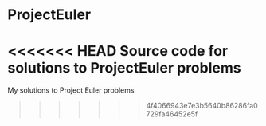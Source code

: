 ProjectEuler
============
<<<<<<< HEAD
Source code for solutions to ProjectEuler problems
=======

My solutions to Project Euler problems
>>>>>>> 4f4066943e7e3b5640b86286fa0729fa46452e5f
